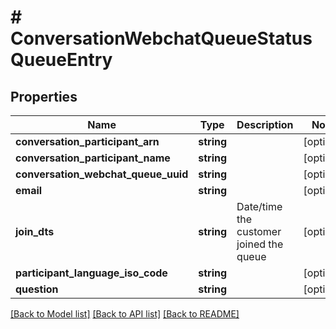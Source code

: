 # # ConversationWebchatQueueStatusQueueEntry

## Properties

Name | Type | Description | Notes
------------ | ------------- | ------------- | -------------
**conversation_participant_arn** | **string** |  | [optional]
**conversation_participant_name** | **string** |  | [optional]
**conversation_webchat_queue_uuid** | **string** |  | [optional]
**email** | **string** |  | [optional]
**join_dts** | **string** | Date/time the customer joined the queue | [optional]
**participant_language_iso_code** | **string** |  | [optional]
**question** | **string** |  | [optional]

[[Back to Model list]](../../README.md#models) [[Back to API list]](../../README.md#endpoints) [[Back to README]](../../README.md)
